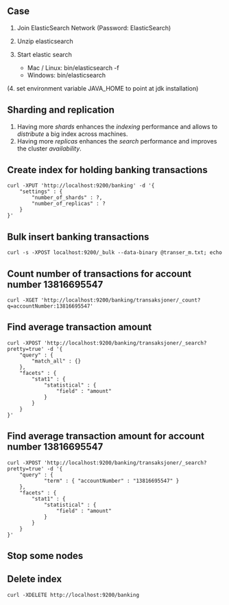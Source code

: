 Case
-------------------------------

1. Join ElasticSearch Network (Password: ElasticSearch)
2. Unzip elasticsearch
3. Start elastic search

    - Mac / Linux: bin/elasticsearch -f
    - Windows: bin/elasticsearch

(4. set environment variable JAVA_HOME to point at jdk installation) 

Sharding and replication 
-------------------------------

1. Having more *shards* enhances the _indexing_ performance and allows to _distribute_ a big index across machines.
2. Having more *replicas* enhances the _search_ performance and improves the cluster _availability_.

Create index for holding banking transactions
-------------------------------

    curl -XPUT 'http://localhost:9200/banking' -d '{
        "settings" : {
            "number_of_shards" : ?,
            "number_of_replicas" : ?
        }
    }'


Bulk insert banking transactions
-------------------------------

    curl -s -XPOST localhost:9200/_bulk --data-binary @transer_m.txt; echo


Count number of transactions for account number 13816695547
-------------------------------

    curl -XGET 'http://localhost:9200/banking/transaksjoner/_count?q=accountNumber:13816695547'


Find average transaction amount
-------------------------------

    curl -XPOST 'http://localhost:9200/banking/transaksjoner/_search?pretty=true' -d '{
        "query" : {
            "match_all" : {}
        },
        "facets" : {
            "stat1" : {
                "statistical" : {
                    "field" : "amount"
                }
            }
        }
    }'


Find average transaction amount for account number 13816695547
-------------------------------

    curl -XPOST 'http://localhost:9200/banking/transaksjoner/_search?pretty=true' -d '{
        "query" : {
	            "term" : { "accountNumber" : "13816695547" }
	    },
        "facets" : {
            "stat1" : {
                "statistical" : {
                    "field" : "amount"
                }
            }
        }
    }'


Stop some nodes
-------------------------------



Delete index
-------------------------------

    curl -XDELETE http://localhost:9200/banking
